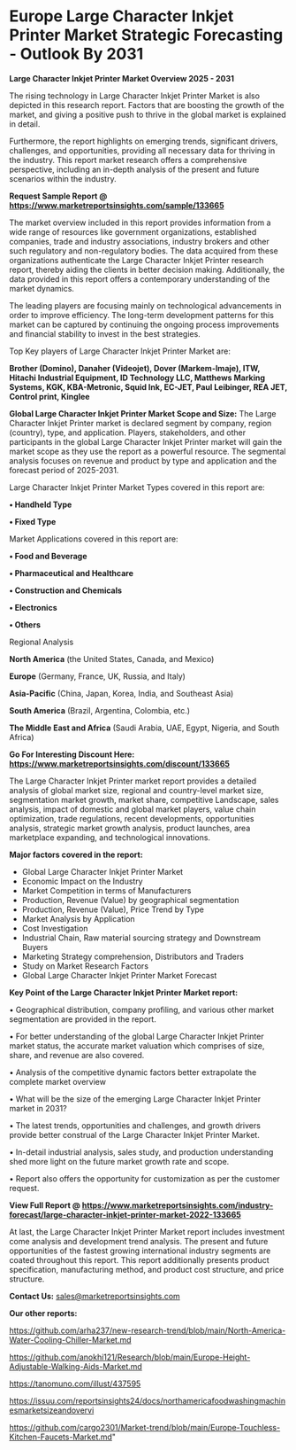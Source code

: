  # Europe Large Character Inkjet Printer Market Strategic Forecasting - Outlook By 2031

<Strong> Large Character Inkjet Printer Market Overview 2025 - 2031</strong>

The rising technology in Large Character Inkjet Printer Market is also depicted in this research report. Factors that are boosting the growth of the market, and giving a positive push to thrive in the global market is explained in detail.

Furthermore, the report highlights on emerging trends, significant drivers, challenges, and opportunities, providing all necessary data for thriving in the industry. This report market research offers a comprehensive perspective, including an in-depth analysis of the present and future scenarios within the industry.

<strong>Request Sample Report @ <a href=https://www.marketreportsinsights.com/sample/133665>https://www.marketreportsinsights.com/sample/133665</a></strong>

The market overview included in this report provides information from a wide range of resources like government organizations, established companies, trade and industry associations, industry brokers and other such regulatory and non-regulatory bodies. The data acquired from these organizations authenticate the Large Character Inkjet Printer research report, thereby aiding the clients in better decision making. Additionally, the data provided in this report offers a contemporary understanding of the market dynamics.

The leading players are focusing mainly on technological advancements in order to improve efficiency. The long-term development patterns for this market can be captured by continuing the ongoing process improvements and financial stability to invest in the best strategies.

Top Key players of Large Character Inkjet Printer Market are:

<strong>Brother (Domino), Danaher (Videojet), Dover (Markem-Imaje), ITW, Hitachi Industrial Equipment, ID Technology LLC, Matthews Marking Systems, KGK, KBA-Metronic, Squid Ink, EC-JET, Paul Leibinger, REA JET, Control print, Kinglee</strong>

<strong><b>Global Large Character Inkjet Printer Market Scope and Size:</b></strong>
The Large Character Inkjet Printer market is declared segment by company, region (country), type, and application. Players, stakeholders, and other participants in the global Large Character Inkjet Printer market will gain the market scope as they use the report as a powerful resource. The segmental analysis focuses on revenue and product by type and application and the forecast period of 2025-2031.

Large Character Inkjet Printer Market Types covered in this report are:

<strong>• Handheld Type

• Fixed Type</strong>

Market Applications covered in this report are:

<strong>• Food and Beverage

• Pharmaceutical and Healthcare

• Construction and Chemicals

• Electronics

• Others</strong> 

Regional Analysis

<strong>North America</strong> (the United States, Canada, and Mexico)

<strong>Europe</strong> (Germany, France, UK, Russia, and Italy)

<strong>Asia-Pacific</strong> (China, Japan, Korea, India, and Southeast Asia)

<strong>South America</strong> (Brazil, Argentina, Colombia, etc.)

<strong>The Middle East and Africa</strong> (Saudi Arabia, UAE, Egypt, Nigeria, and South Africa)

<strong>Go For Interesting Discount Here: <a href=https://www.marketreportsinsights.com/discount/133665>https://www.marketreportsinsights.com/discount/133665</a></strong>

The Large Character Inkjet Printer market report provides a detailed analysis of global market size, regional and country-level market size, segmentation market growth, market share, competitive Landscape, sales analysis, impact of domestic and global market players, value chain optimization, trade regulations, recent developments, opportunities analysis, strategic market growth analysis, product launches, area marketplace expanding, and technological innovations.

<strong><b>Major factors covered in the report:</b></strong>
<ul>
  <li>Global Large Character Inkjet Printer Market </li>
  <li>Economic Impact on the Industry</li>
  <li>Market Competition in terms of Manufacturers</li>
  <li>Production, Revenue (Value) by geographical segmentation</li>
  <li>Production, Revenue (Value), Price Trend by Type</li>
  <li>Market Analysis by Application</li>
  <li>Cost Investigation</li>
  <li>Industrial Chain, Raw material sourcing strategy and Downstream Buyers</li>
  <li>Marketing Strategy comprehension, Distributors and Traders</li>
  <li>Study on Market Research Factors</li>
  <li>Global Large Character Inkjet Printer Market Forecast</li>
</ul>

<strong><b>Key Point of the Large Character Inkjet Printer Market report:</b></strong>

• Geographical distribution, company profiling, and various other market segmentation are provided in the report.

• For better understanding of the global Large Character Inkjet Printer market status, the accurate market valuation which comprises of size, share, and revenue are also covered.

• Analysis of the competitive dynamic factors better extrapolate the complete market overview

• What will be the size of the emerging Large Character Inkjet Printer market in 2031?

• The latest trends, opportunities and challenges, and growth drivers provide better construal of the Large Character Inkjet Printer Market.

• In-detail industrial analysis, sales study, and production understanding shed more light on the future market growth rate and scope.

• Report also offers the opportunity for customization as per the customer request.

<strong><b>View Full Report @ <a href=https://www.marketreportsinsights.com/industry-forecast/large-character-inkjet-printer-market-2022-133665>https://www.marketreportsinsights.com/industry-forecast/large-character-inkjet-printer-market-2022-133665</a></b></strong>


At last, the Large Character Inkjet Printer Market report includes investment come analysis and development trend analysis. The present and future opportunities of the fastest growing international industry segments are coated throughout this report. This report additionally presents product specification, manufacturing method, and product cost structure, and price structure.

<strong>Contact Us:</strong>
sales@marketreportsinsights.com

<strong>Our other reports:</strong>

<a href=https://github.com/arha237/new-research-trend/blob/main/North-America-Water-Cooling-Chiller-Market.md>https://github.com/arha237/new-research-trend/blob/main/North-America-Water-Cooling-Chiller-Market.md</a>

<a href=https://github.com/anokhi121/Research/blob/main/Europe-Height-Adjustable-Walking-Aids-Market.md>https://github.com/anokhi121/Research/blob/main/Europe-Height-Adjustable-Walking-Aids-Market.md</a>

<a href=https://tanomuno.com/illust/437595>https://tanomuno.com/illust/437595</a>

<a href=https://issuu.com/reportsinsights24/docs/northamericafoodwashingmachinesmarketsizeandovervi>https://issuu.com/reportsinsights24/docs/northamericafoodwashingmachinesmarketsizeandovervi</a>

<a href=https://github.com/cargo2301/Market-trend/blob/main/Europe-Touchless-Kitchen-Faucets-Market.md>https://github.com/cargo2301/Market-trend/blob/main/Europe-Touchless-Kitchen-Faucets-Market.md</a>"
